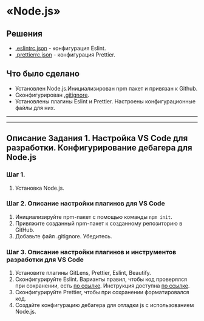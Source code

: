 # «Node.js»

## Решения
* <a href="https://github.com/Nephedov/2.Automation-of-web-interface-testing/blob/main/.eslintrc.json">.eslintrc.json</a> - конфигурация Eslint.
* <a href="https://github.com/Nephedov/2.Automation-of-web-interface-testing/blob/main/.prettierrc.json">.prettierrc.json</a> - конфигурация Prettier.
## Что было сделано
* Установлен Node.js.Инициализирован npm пакет и привязан к Github.
* Сконфигурирован <a href="https://github.com/Nephedov/2.Automation-of-web-interface-testing/blob/main/.gitignore">.gitignore</a>.
* Установлены плагины Eslint и Prettier. Настроены конфигурационные файлы для них.

---
---


## Описание Задания 1. Настройка VS Code для разработки. Конфигурирование дебагера для Node.js

### Шаг 1.
1. Установка Node.js.

### Шаг 2. Описание настройки плагинов для VS Code
1. Инициализируйте npm-пакет с помощью команды `npm init`.
2. Привяжите созданный npm-пакет к созданному репозиторию в GitHub.
3. Добавьте файл .gitignore. Убедитесь.

### Шаг 3. Описание настройки плагинов и инструментов разработки для VS Code
1. Установите плагины GitLens, Prettier, Eslint, Beautify.
2. Сконфигурируйте Eslint. Варианты правил, чтобы код проверялся при сохранении, есть [по ссылке](https://eslint.org/docs/rules/). Инструкция доступна [по ссылке](https://tproger.ru/translations/setting-up-eslint-and-prettier/).
3. Сконфигурируйте Prettier, чтобы при сохранении форматировался код.
4. Создайте конфигурацию дебагера для отладки js с использованием Node.js.
